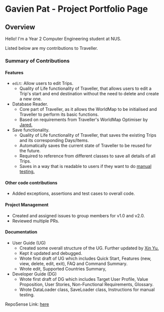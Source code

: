 # Gavien Pat - Project Portfolio Page

## Overview
Hello! I'm a Year 2 Computer Engineering student at NUS.

Listed below are my contributions to Traveller.

### Summary of Contributions

#### Features
* `edit`: Allow users to edit Trips.
  * Quality of Life functionality of Traveller, that allows users to edit a Trip's start and end destination without
  the need to delete and create a new one.
* Database Reader.
  * Core part of Traveller, as it allows the WorldMap to be initialised and Traveller to perform its basic functions.
  * Based on requirements from Traveller's WorldMap Optimiser by 
  [Jared.](https://ay2122s1-cs2113t-w13-1.github.io/tp/team/jach23.html)
* Save functionality.
  * Quality of Life functionality of Traveller, that saves the existing Trips and its corresponding Days/Items.
  * Automatically saves the current state of Traveller to be reused for the future.
  * Required to reference from different classes to save all details of all Trips.
  * Saves in a way that is readable to users if they want to do 
  [manual testing.](https://ay2122s1-cs2113t-w13-1.github.io/tp/DeveloperGuide.html#6-instructions-for-manual-testing)

#### Other code contributions
* Added exceptions, assertions and test cases to overall code.

#### Project Management
* Created and assigned issues to group members for v1.0 and v2.0.
* Reviewed multiple PRs.

#### Documentation
* User Guide (UG)
  * Created some overall structure of the UG. Further updated by 
  [Xin Yu.](https://ay2122s1-cs2113t-w13-1.github.io/tp/team/Uxinnn.html)
  * Kept it updated and debugged.
  * Wrote first draft of UG which includes Quick Start, Features (new, view, delete, edit, exit), 
  FAQ and Command Summary.
  * Wrote edit, Supported Countries Summary, 
* Developer Guide (DG)
  * Wrote first draft of DG which includes Target User Profile, Value Proposition, User Stories, 
  Non-Functional Requirements, Glossary.
  * Wrote DataLoader class, SaveLoader class, Instructions for manual testing.
  
RepoSense Link: [here](https://nus-cs2113-ay2122s1.github.io/tp-dashboard/?search=gavienwz&sort=groupTitle&sortWithin=title&timeframe=commit&mergegroup=&groupSelect=groupByRepos&breakdown=true&checkedFileTypes=docs~functional-code~test-code~other&since=2021-09-25&tabOpen=true&tabType=authorship&tabAuthor=gavienwz&tabRepo=AY2122S1-CS2113T-W13-1%2Ftp%5Bmaster%5D&authorshipIsMergeGroup=false&authorshipFileTypes=docs&authorshipIsBinaryFileTypeChecked=false)